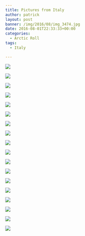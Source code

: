 ```yaml
---
title: Pictures from Italy
author: patrick
layout: post
banner: /img/2016/08/img_3474.jpg
date: 2016-08-01T22:33:33+00:00
categories:
  - Arctic Roll
tags:
  - Italy

---
```


![](/img/2016/08/img_3471.jpg)

![](/img/2016/08/img_3467.jpg)

![](/img/2016/08/img_3461.jpg)

![](/img/2016/08/img_3463.jpg)

![](/img/2016/08/img_3464.jpg)

![](/img/2016/08/img_3460.jpg)

![](/img/2016/08/img_3466.jpg)

![](/img/2016/08/img_3462.jpg)

![](/img/2016/08/img_3468.jpg)

![](/img/2016/08/img_3459.jpg)

![](/img/2016/08/img_3465.jpg)

![](/img/2016/08/img_3457.jpg)

![](/img/2016/08/img_3469.jpg)

![](/img/2016/08/img_3470.jpg)

![](/img/2016/08/img_3472.jpg)

![](/img/2016/08/img_3473.jpg)

![](/img/2016/08/img_3474.jpg)

![](/img/2016/08/img_3458.jpg)

